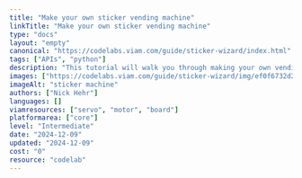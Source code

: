 ```yaml
---
title: "Make your own sticker vending machine"
linkTitle: "Make your own sticker vending machine"
type: "docs"
layout: "empty"
canonical: "https://codelabs.viam.com/guide/sticker-wizard/index.html"
tags: ["APIs", "python"]
description: "This tutorial will walk you through making your own vending machine from scratch, along with a web application that allows you to operate your machine from any device."
images: ["https://codelabs.viam.com/guide/sticker-wizard/img/ef0f6732d21efc33.jpeg"]
imageAlt: "sticker machine"
authors: ["Nick Hehr"]
languages: []
viamresources: ["servo", "motor", "board"]
platformarea: ["core"]
level: "Intermediate"
date: "2024-12-09"
updated: "2024-12-09"
cost: "0"
resource: "codelab"
---
```

